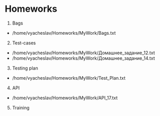 # Homeworks

1. Bags 
- /home/vyacheslav/Homeworks/MyWork/Bags.txt

2. Test-cases
- /home/vyacheslav/Homeworks/MyWork/Домашнее_задание_12.txt
- /home/vyacheslav/Homeworks/MyWork/Домашнее_задание_14.txt

3. Testing plan
- /home/vyacheslav/Homeworks/MyWork/Test_Plan.txt

4. API
- /home/vyacheslav/Homeworks/MyWork/API_17.txt
5. Training
